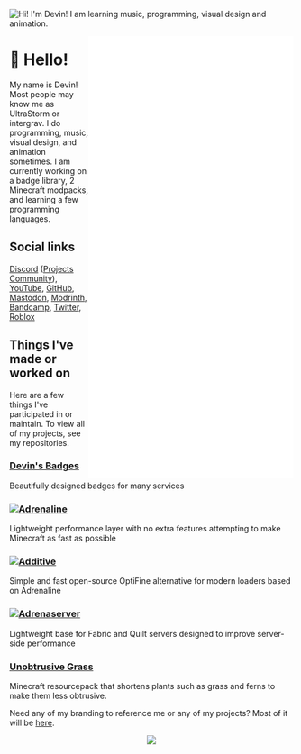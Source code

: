 ![Hi! I'm Devin! I am learning music, programming, visual design and animation.](https://raw.githubusercontent.com/intergrav/Branding/main/personal/profile/profile_card_512h.png)

<img align="right" src="/github-metrics.svg" alt="Metrics" width="364">

# 👋 Hello!

My name is Devin! Most people may know me as UltraStorm or intergrav. I do programming, music, visual design, and animation sometimes. I am currently working on a badge library, 2 Minecraft modpacks, and learning a few programming languages.

## Social links

[Discord](https://discord.com/users/418219211043897344) ([Projects Community](https://discord.gg/36Tv44cYte)), [YouTube](https://youtube.com/c/UltraStorm), [GitHub](https://github.com/intergrav), <a rel="me" href="https://mas.to/@intergrav">Mastodon</a>, [Modrinth](https://modrinth.com/user/Devin), [Bandcamp](https://ultrastorm.bandcamp.com/), [Twitter](https://twitter.com/Ultr4Storm), [Roblox](https://roblox.com/users/35643110/profile/)

## Things I've made or worked on

Here are a few things I've participated in or maintain. To view all of my projects, see my repositories.

### [Devin's Badges](https://github.com/intergrav/devins-badges)
Beautifully designed badges for many services

### <a href="https://modrinth.com/project/Adrenaline"><img alt="Adrenaline" src="https://github.com/intergrav/Branding/blob/main/adrenaline/adrenaline_text_256h.png" height="20"></a>
Lightweight performance layer with no extra features attempting to make Minecraft as fast as possible

### <a href="https://modrinth.com/project/Additive"><img alt="Additive" src="https://github.com/intergrav/Branding/blob/main/additive/additive_text_256h.png" height="20"></a>
Simple and fast open-source OptiFine alternative for modern loaders based on Adrenaline

### <a href="https://modrinth.com/project/Adrenaserver"><img alt="Adrenaserver" src="https://github.com/intergrav/Branding/blob/main/adrenaserver/adrenaserver_text_256h.png" height="20"></a>
Lightweight base for Fabric and Quilt servers designed to improve server-side performance

### [Unobtrusive Grass](https://modrinth.com/project/unobtrusive-grass)

Minecraft resourcepack that shortens plants such as grass and ferns to make them less obtrusive.

Need any of my branding to reference me or any of my projects? Most of it will be [here](https://github.com/intergrav/Branding).

<div align="center"><img src="https://hits.seeyoufarm.com/api/count/incr/badge.svg?url=https%3A%2F%2Fgithub.com%2Fintergrav&count_bg=%23304057&title_bg=%23304057&icon=&icon_color=%23E7E7E7&title=hits&edge_flat=false"/></div>
